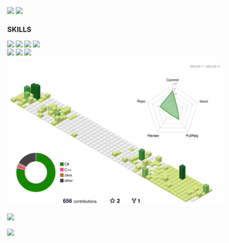 <img src ="https://capsule-render.vercel.app/api?type=rect&color=0:EEFF00,100:89cff0&height=100&section=header&text=%20KYMPY%20&fontSize=145&fontColor=ffffff&fontAlign=30&fontAlignY=65&desc=GitHub&descAlign=90&descAlignY=75&descSize=30&textBg=false&animation=fadeIn">
<a href="https://hits.seeyoufarm.com"><img src="https://hits.seeyoufarm.com/api/count/incr/badge.svg?url=https%3A%2F%2Fgithub.com%2Fgjbae1212%2Fhit-counter&count_bg=%23DA0008&title_bg=%23555555&icon=keybase.svg&icon_color=%23FFFFFF&title=Watches&edge_flat=true"/></a>

### SKILLS
<div align="left">
	<img src="https://img.shields.io/badge/C%23-865983?style=for-the-badge&logo=Csharp&logoColor=white" />
	<img src="https://img.shields.io/badge/C++-7C9E72?style=for-the-badge&logo=C%2B%2B&logoColor=white" />
	<img src="https://img.shields.io/badge/java-0345E1?style=for-the-badge&logo=javascript&logoColor=white" />
	<img src="https://img.shields.io/badge/C-B28FC2?style=for-the-badge&logo=C&logoColor=white" />
</br>
  <img src="https://img.shields.io/badge/UNITY-126953?style=for-the-badge&logo=UNITY&logoColor=white" />
  <img src="https://img.shields.io/badge/UNREAL-CB4010?style=for-the-badge&logo=UNREALENGINE&logoColor=white" />
  <img src="https://img.shields.io/badge/GODOT-CB4010?style=for-the-badge&logo=godotengine&logoColor=white" />

 ![](./profile-3d-contrib/profile-green-animate.svg)
 
</div>
<div aling="left">
<img src="https://github-readme-stats.vercel.app/api/top-langs/?username=Kympy&layout=compact"><br><br>
<img src="https://github-readme-stats.vercel.app/api?username=Kympy&show_icons=true">
</div>
